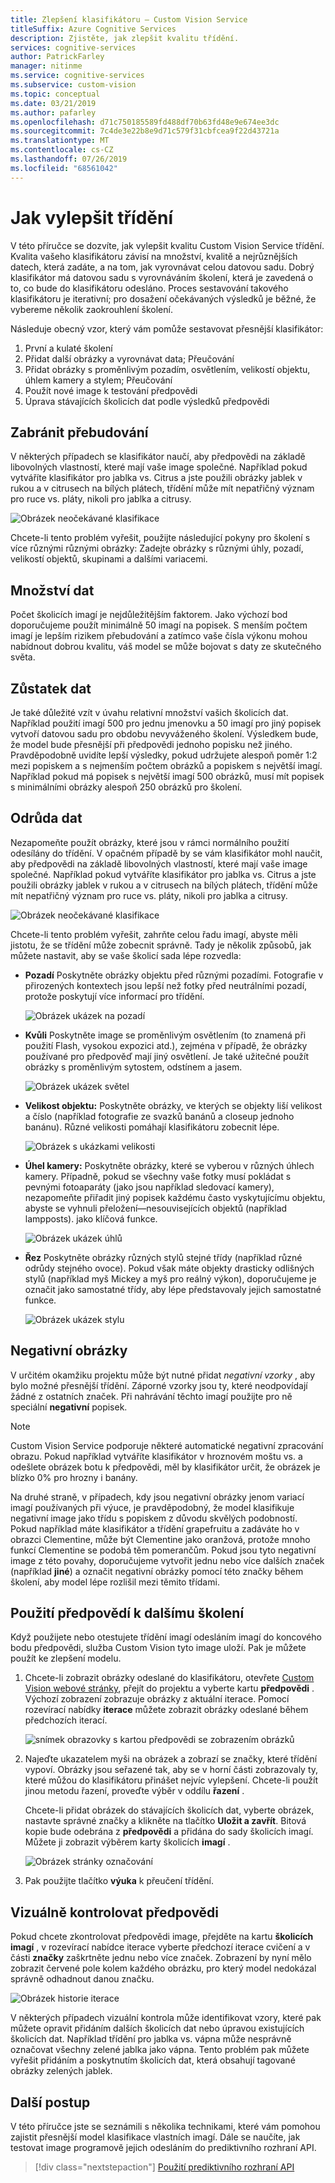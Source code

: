 ```yaml
---
title: Zlepšení klasifikátoru – Custom Vision Service
titleSuffix: Azure Cognitive Services
description: Zjistěte, jak zlepšit kvalitu třídění.
services: cognitive-services
author: PatrickFarley
manager: nitinme
ms.service: cognitive-services
ms.subservice: custom-vision
ms.topic: conceptual
ms.date: 03/21/2019
ms.author: pafarley
ms.openlocfilehash: d71c750185589fd488df70b63fd48e9e674ee3dc
ms.sourcegitcommit: 7c4de3e22b8e9d71c579f31cbfcea9f22d43721a
ms.translationtype: MT
ms.contentlocale: cs-CZ
ms.lasthandoff: 07/26/2019
ms.locfileid: "68561042"
---
```

# <a name="how-to-improve-your-classifier"></a>Jak vylepšit třídění

V této příručce se dozvíte, jak vylepšit kvalitu Custom Vision Service třídění. Kvalita vašeho klasifikátoru závisí na množství, kvalitě a nejrůznějších datech, která zadáte, a na tom, jak vyrovnávat celou datovou sadu. Dobrý klasifikátor má datovou sadu s vyrovnáváním školení, která je zavedená o to, co bude do klasifikátoru odesláno. Proces sestavování takového klasifikátoru je iterativní; pro dosažení očekávaných výsledků je běžné, že vybereme několik zaokrouhlení školení.

Následuje obecný vzor, který vám pomůže sestavovat přesnější klasifikátor:

1. První a kulaté školení
1. Přidat další obrázky a vyrovnávat data; Přeučování
1. Přidat obrázky s proměnlivým pozadím, osvětlením, velikostí objektu, úhlem kamery a stylem; Přeučování
1. Použít nové image k testování předpovědi
1. Úprava stávajících školicích dat podle výsledků předpovědi

## <a name="prevent-overfitting"></a>Zabránit přebudování

V některých případech se klasifikátor naučí, aby předpovědi na základě libovolných vlastností, které mají vaše image společné. Například pokud vytváříte klasifikátor pro jablka vs. Citrus a jste použili obrázky jablek v rukou a v citrusech na bílých plátech, třídění může mít nepatřičný význam pro ruce vs. pláty, nikoli pro jablka a citrusy.

![Obrázek neočekávané klasifikace](./media/getting-started-improving-your-classifier/unexpected.png)

Chcete-li tento problém vyřešit, použijte následující pokyny pro školení s více různými různými obrázky: Zadejte obrázky s různými úhly, pozadí, velikostí objektů, skupinami a dalšími variacemi.

## <a name="data-quantity"></a>Množství dat

Počet školicích imagí je nejdůležitějším faktorem. Jako výchozí bod doporučujeme použít minimálně 50 imagí na popisek. S menším počtem imagí je lepším rizikem přebudování a zatímco vaše čísla výkonu mohou nabídnout dobrou kvalitu, váš model se může bojovat s daty ze skutečného světa. 

## <a name="data-balance"></a>Zůstatek dat

Je také důležité vzít v úvahu relativní množství vašich školicích dat. Například použití imagí 500 pro jednu jmenovku a 50 imagí pro jiný popisek vytvoří datovou sadu pro obdobu nevyváženého školení. Výsledkem bude, že model bude přesnější při předpovědi jednoho popisku než jiného. Pravděpodobně uvidíte lepší výsledky, pokud udržujete alespoň poměr 1:2 mezi popiskem a s nejmenším počtem obrázků a popiskem s největší imagí. Například pokud má popisek s největší imagí 500 obrázků, musí mít popisek s minimálními obrázky alespoň 250 obrázků pro školení.

## <a name="data-variety"></a>Odrůda dat

Nezapomeňte použít obrázky, které jsou v rámci normálního použití odesílány do třídění. V opačném případě by se vám klasifikátor mohl naučit, aby předpovědi na základě libovolných vlastností, které mají vaše image společné. Například pokud vytváříte klasifikátor pro jablka vs. Citrus a jste použili obrázky jablek v rukou a v citrusech na bílých plátech, třídění může mít nepatřičný význam pro ruce vs. pláty, nikoli pro jablka a citrusy.

![Obrázek neočekávané klasifikace](./media/getting-started-improving-your-classifier/unexpected.png)

Chcete-li tento problém vyřešit, zahrňte celou řadu imagí, abyste měli jistotu, že se třídění může zobecnit správně. Tady je několik způsobů, jak můžete nastavit, aby se vaše školicí sada lépe rozvedla:

* __Pozadí__ Poskytněte obrázky objektu před různými pozadími. Fotografie v přirozených kontextech jsou lepší než fotky před neutrálními pozadí, protože poskytují více informací pro třídění.

    ![Obrázek ukázek na pozadí](./media/getting-started-improving-your-classifier/background.png)

* __Kvůli__ Poskytněte image se proměnlivým osvětlením (to znamená při použití Flash, vysokou expozici atd.), zejména v případě, že obrázky používané pro předpověď mají jiný osvětlení. Je také užitečné použít obrázky s proměnlivým sytostem, odstínem a jasem.

    ![Obrázek ukázek světel](./media/getting-started-improving-your-classifier/lighting.png)

* __Velikost objektu:__ Poskytněte obrázky, ve kterých se objekty liší velikost a číslo (například fotografie ze svazků banánů a closeup jednoho banánu). Různé velikosti pomáhají klasifikátoru zobecnit lépe.

    ![Obrázek s ukázkami velikosti](./media/getting-started-improving-your-classifier/size.png)

* __Úhel kamery:__ Poskytněte obrázky, které se vyberou v různých úhlech kamery. Případně, pokud se všechny vaše fotky musí pokládat s pevnými fotoaparáty (jako jsou například sledovací kamery), nezapomeňte přiřadit jiný popisek každému často vyskytujícímu objektu, abyste se vyhnuli přeložení&mdash;nesouvisejících objektů (například lampposts). jako klíčová funkce.

    ![Obrázek ukázek úhlů](./media/getting-started-improving-your-classifier/angle.png)

* __Řez__ Poskytněte obrázky různých stylů stejné třídy (například různé odrůdy stejného ovoce). Pokud však máte objekty drasticky odlišných stylů (například myš Mickey a myš pro reálný výkon), doporučujeme je označit jako samostatné třídy, aby lépe představovaly jejich samostatné funkce.

    ![Obrázek ukázek stylu](./media/getting-started-improving-your-classifier/style.png)

## <a name="negative-images"></a>Negativní obrázky

V určitém okamžiku projektu může být nutné přidat _negativní vzorky_ , aby bylo možné přesnější třídění. Záporné vzorky jsou ty, které neodpovídají žádné z ostatních značek. Při nahrávání těchto imagí použijte pro ně speciální **negativní** popisek.

> [!NOTE]
> Custom Vision Service podporuje některé automatické negativní zpracování obrazu. Pokud například vytváříte klasifikátor v hroznovém moštu vs. a odešlete obrázek botu k předpovědi, měl by klasifikátor určit, že obrázek je blízko 0% pro hrozny i banány.
> 
> Na druhé straně, v případech, kdy jsou negativní obrázky jenom variací imagí používaných při výuce, je pravděpodobný, že model klasifikuje negativní image jako třídu s popiskem z důvodu skvělých podobností. Pokud například máte klasifikátor a třídění grapefruitu a zadáváte ho v obrazci Clementine, může být Clementine jako oranžová, protože mnoho funkcí Clementine se podobá těm pomerančům. Pokud jsou tyto negativní image z této povahy, doporučujeme vytvořit jednu nebo více dalších značek (například **jiné**) a označit negativní obrázky pomocí této značky během školení, aby model lépe rozlišil mezi těmito třídami.

## <a name="use-prediction-images-for-further-training"></a>Použití předpovědí k dalšímu školení

Když použijete nebo otestujete třídění imagí odesláním imagí do koncového bodu předpovědi, služba Custom Vision tyto image uloží. Pak je můžete použít ke zlepšení modelu.

1. Chcete-li zobrazit obrázky odeslané do klasifikátoru, otevřete [Custom Vision webové stránky](https://customvision.ai), přejít do projektu a vyberte kartu __předpovědi__ . Výchozí zobrazení zobrazuje obrázky z aktuální iterace. Pomocí rozevírací nabídky __iterace__ můžete zobrazit obrázky odeslané během předchozích iterací.

    ![snímek obrazovky s kartou předpovědi se zobrazením obrázků](./media/getting-started-improving-your-classifier/predictions.png)

2. Najeďte ukazatelem myši na obrázek a zobrazí se značky, které třídění vypoví. Obrázky jsou seřazené tak, aby se v horní části zobrazovaly ty, které můžou do klasifikátoru přinášet nejvíc vylepšení. Chcete-li použít jinou metodu řazení, proveďte výběr v oddílu __řazení__ . 

    Chcete-li přidat obrázek do stávajících školicích dat, vyberte obrázek, nastavte správné značky a klikněte na tlačítko __Uložit a zavřít__. Bitová kopie bude odebrána z __předpovědi__ a přidána do sady školicích imagí. Můžete ji zobrazit výběrem karty školicích __imagí__ .

    ![Obrázek stránky označování](./media/getting-started-improving-your-classifier/tag.png)

3. Pak použijte tlačítko __výuka__ k přeučení třídění.

## <a name="visually-inspect-predictions"></a>Vizuálně kontrolovat předpovědi

Pokud chcete zkontrolovat předpovědi image, přejděte na kartu __školicích imagí__ , v rozevírací nabídce iterace vyberte  předchozí iterace cvičení a v části **značky** zaškrtněte jednu nebo více značek. Zobrazení by nyní mělo zobrazit červené pole kolem každého obrázku, pro který model nedokázal správně odhadnout danou značku.

![Obrázek historie iterace](./media/getting-started-improving-your-classifier/iteration.png)

V některých případech vizuální kontrola může identifikovat vzory, které pak můžete opravit přidáním dalších školicích dat nebo úpravou existujících školicích dat. Například třídění pro jablka vs. vápna může nesprávně označovat všechny zelené jablka jako vápna. Tento problém pak můžete vyřešit přidáním a poskytnutím školicích dat, která obsahují tagované obrázky zelených jablek.

## <a name="next-steps"></a>Další postup

V této příručce jste se seznámili s několika technikami, které vám pomohou zajistit přesnější model klasifikace vlastních imagí. Dále se naučíte, jak testovat image programově jejich odesláním do prediktivního rozhraní API.

> [!div class="nextstepaction"]
> [Použití prediktivního rozhraní API](use-prediction-api.md)

